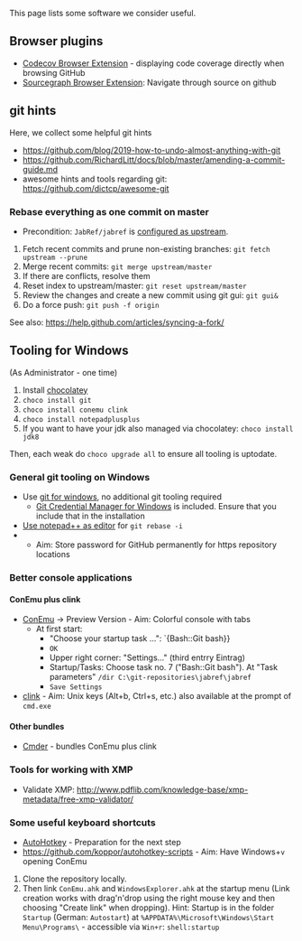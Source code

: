 This page lists some software we consider useful.

## Browser plugins

* [Codecov Browser Extension](https://github.com/codecov/browser-extension) - displaying code coverage directly when browsing GitHub
* [Sourcegraph Browser Extension](https://docs.sourcegraph.com/integration/browser_extension): Navigate through source on github

## git hints
Here, we collect some helpful git hints

* https://github.com/blog/2019-how-to-undo-almost-anything-with-git
* https://github.com/RichardLitt/docs/blob/master/amending-a-commit-guide.md
* awesome hints and tools regarding git: https://github.com/dictcp/awesome-git

### Rebase everything as one commit on master
* Precondition: `JabRef/jabref` is [configured as upstream](https://help.github.com/articles/configuring-a-remote-for-a-fork/). 

1. Fetch recent commits and prune non-existing branches: `git fetch upstream --prune`
2. Merge recent commits: `git merge upstream/master`
3. If there are conflicts, resolve them
4. Reset index to upstream/master: `git reset upstream/master`
5. Review the changes and create a new commit using git gui: `git gui&`
6. Do a force push: `git push -f origin`

See also: https://help.github.com/articles/syncing-a-fork/

## Tooling for Windows

(As Administrator - one time)

1. Install [chocolatey](https://chocolatey.org/)
2. `choco install git`
3. `choco install conemu clink`
4. `choco install notepadplusplus`
5. If you want to have your jdk also managed via chocolatey: `choco install jdk8`

Then, each weak do `choco upgrade all` to ensure all tooling is uptodate.

### General git tooling on Windows

* Use [git for windows](https://git-for-windows.github.io/), no additional git tooling required
  * [Git Credential Manager for Windows](https://github.com/Microsoft/Git-Credential-Manager-for-Windows) is included. Ensure that you include that in the installation
* [Use notepad++ as editor](http://stackoverflow.com/a/2486342/873282) for `git rebase -i`
*  - Aim: Store password for GitHub permanently for https repository locations

### Better console applications

#### ConEmu plus clink

* [ConEmu] -> Preview Version  - Aim: Colorful console with tabs
  * At first start:
    * "Choose your startup task ...": `{Bash::Git bash}}
    * `OK`
    * Upper right corner: "Settings..." (third entrry Eintrag)
    * Startup/Tasks: Choose task no. 7 ("Bash::Git bash"). At "Task parameters" `/dir C:\git-repositories\jabref\jabref`
    * `Save Settings`
* [clink] - Aim: Unix keys (Alt+b, Ctrl+s, etc.) also available at the prompt of `cmd.exe`

#### Other bundles

* [Cmder] - bundles ConEmu plus clink

### Tools for working with XMP
- Validate XMP: http://www.pdflib.com/knowledge-base/xmp-metadata/free-xmp-validator/

### Some useful keyboard shortcuts

* [AutoHotkey](http://autohotkey.com/) - Preparation for the next step
* https://github.com/koppor/autohotkey-scripts - Aim: Have Windows+`v` opening ConEmu
 1. Clone the repository locally.
 2. Then link `ConEmu.ahk` and `WindowsExplorer.ahk` at the startup menu (Link creation works with drag'n'drop using the right mouse key and then choosing "Create link" when dropping). Hint: Startup is in the folder `Startup` (German: `Autostart`) at `%APPDATA%\Microsoft\Windows\Start Menu\Programs\` - accessible via `Win+r`: `shell:startup`

  [ConEmu]: http://conemu.github.io/
  [clink]: http://mridgers.github.io/clink/
  [Cmder]: http://cmder.net/

